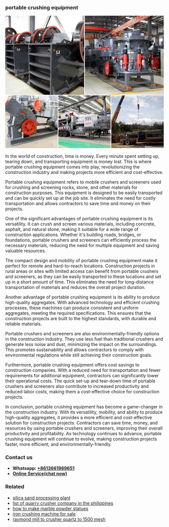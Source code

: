 <h3>portable crushing equipment</h3><img src='1708498159.jpg' alt=''><p>In the world of construction, time is money. Every minute spent setting up, tearing down, and transporting equipment is money lost. This is where portable crushing equipment comes into play, revolutionizing the construction industry and making projects more efficient and cost-effective.</p><p>Portable crushing equipment refers to mobile crushers and screeners used for crushing and screening rocks, stone, and other materials for construction purposes. This equipment is designed to be easily transported and can be quickly set up at the job site. It eliminates the need for costly transportation and allows contractors to save time and money on their projects.</p><p>One of the significant advantages of portable crushing equipment is its versatility. It can crush and screen various materials, including concrete, asphalt, and natural stone, making it suitable for a wide range of construction applications. Whether it's building roads, bridges, or foundations, portable crushers and screeners can efficiently process the necessary materials, reducing the need for multiple equipment and saving valuable resources.</p><p>The compact design and mobility of portable crushing equipment make it perfect for remote and hard-to-reach locations. Construction projects in rural areas or sites with limited access can benefit from portable crushers and screeners, as they can be easily transported to these locations and set up in a short amount of time. This eliminates the need for long-distance transportation of materials and reduces the overall project duration.</p><p>Another advantage of portable crushing equipment is its ability to produce high-quality aggregates. With advanced technology and efficient crushing processes, these machines can produce consistent and uniform aggregates, meeting the required specifications. This ensures that the construction projects are built to the highest standards, with durable and reliable materials.</p><p>Portable crushers and screeners are also environmentally-friendly options in the construction industry. They use less fuel than traditional crushers and generate less noise and dust, minimizing the impact on the surroundings. This promotes sustainability and allows contractors to comply with environmental regulations while still achieving their construction goals.</p><p>Furthermore, portable crushing equipment offers cost savings to construction companies. With a reduced need for transportation and fewer requirements for additional equipment, contractors can significantly lower their operational costs. The quick set-up and tear-down time of portable crushers and screeners also contribute to increased productivity and reduced labor costs, making them a cost-effective choice for construction projects.</p><p>In conclusion, portable crushing equipment has become a game-changer in the construction industry. With its versatility, mobility, and ability to produce high-quality aggregates, it provides a more efficient and cost-effective solution for construction projects. Contractors can save time, money, and resources by using portable crushers and screeners, improving their overall productivity and profitability. As technology continues to advance, portable crushing equipment will continue to evolve, making construction projects faster, more efficient, and environmentally-friendly.</p><h3>Contact us</h3><ul><li><strong>Whatsapp:&nbsp;<a href="https://wa.me/8613661969651">+8613661969651</a></strong></li><li><a href="https://swt.shibang-china.com/?git&amp;zhl&amp;portable crushing equipment"><strong>Online Service(chat now)</strong></a></li></ul><h3>Related</h3><ul><li><a href='silica sand processing plant.md'>silica sand processing plant</a></li><li><a href='list of quarry crusher company in the philippines.md'>list of quarry crusher company in the philippines</a></li><li><a href='how to make marble powder statues.md'>how to make marble powder statues</a></li><li><a href='iron crushing machine for sale.md'>iron crushing machine for sale</a></li><li><a href='raymond mill to crusher quartz to 1500 mesh.md'>raymond mill to crusher quartz to 1500 mesh</a></li></ul>